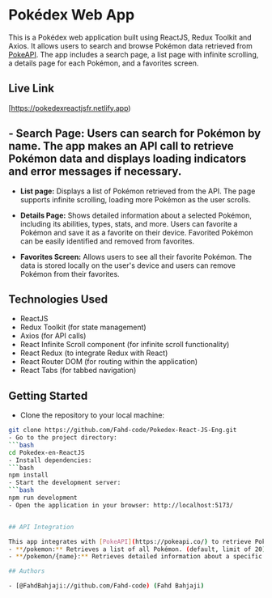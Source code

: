 # Pokédex Web App
This is a Pokédex web application built using ReactJS, Redux Toolkit and Axios. It allows users to search and browse Pokémon data retrieved from [PokeAPI](https://pokeapi.co/). The app includes a search page, a list page with infinite scrolling, a details page for each Pokémon, and a favorites screen.

## Live Link

[https://pokedexreactjsfr.netlify.app)

## - **Search Page:** Users can search for Pokémon by name. The app makes an API call to retrieve Pokémon data and displays loading indicators and error messages if necessary.

- **List page:** Displays a list of Pokémon retrieved from the API. The page supports infinite scrolling, loading more Pokémon as the user scrolls.

- **Details Page:** Shows detailed information about a selected Pokémon, including its abilities, types, stats, and more. Users can favorite a Pokémon and save it as a favorite on their device. Favorited Pokémon can be easily identified and removed from favorites.

- **Favorites Screen:** Allows users to see all their favorite Pokémon. The data is stored locally on the user's device and users can remove Pokémon from their favorites.

## Technologies Used

- ReactJS
- Redux Toolkit (for state management)
- Axios (for API calls)
- React Infinite Scroll component (for infinite scroll functionality)
- React Redux (to integrate Redux with React)
- React Router DOM (for routing within the application)
- React Tabs (for tabbed navigation)


## Getting Started

- Clone the repository to your local machine:
```bash
git clone https://github.com/Fahd-code/Pokedex-React-JS-Eng.git
- Go to the project directory:
```bash
cd Pokedex-en-ReactJS
- Install dependencies:
```bash
npm install
- Start the development server:
```bash
npm run development
- Open the application in your browser: http://localhost:5173/


## API Integration

This app integrates with [PokeAPI](https://pokeapi.co/) to retrieve Pokémon data. The API base URL is https://pokeapi.co/api/v2. The following endpoints are used:
- **/pokemon:** Retrieves a list of all Pokémon. (default, limit of 20)
- **/pokemon/{name}:** Retrieves detailed information about a specific Pokémon.

## Authors

- [@FahdBahjaji://github.com/Fahd-code) (Fahd Bahjaji)
